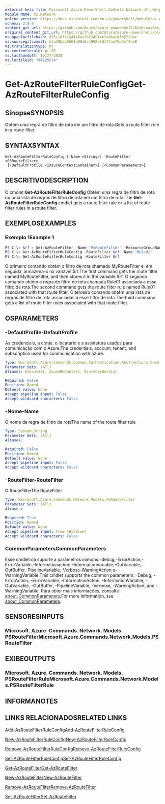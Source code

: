 ```yaml
---
external help file: Microsoft.Azure.PowerShell.Cmdlets.Network.dll-Help.xml
Module Name: Az.Network
online version: https://docs.microsoft.com/en-us/powershell/module/az.network/get-azroutefilterruleconfig
schema: 2.0.0
content_git_url: https://github.com/Azure/azure-powershell/blob/master/src/Network/Network/help/Get-AzRouteFilterRuleConfig.md
original_content_git_url: https://github.com/Azure/azure-powershell/blob/master/src/Network/Network/help/Get-AzRouteFilterRuleConfig.md
ms.openlocfilehash: d55c16f7fa4f45ac3b1249f4e2e8b41dfb529d4c
ms.sourcegitcommit: b4a38bcb0501a9016a4998efd377aa75d3ef9ce8
ms.translationtype: MT
ms.contentlocale: pt-BR
ms.lasthandoff: 10/27/2020
ms.locfileid: "94125634"
---
```

# <span data-ttu-id="0e671-101">Get-AzRouteFilterRuleConfig</span><span class="sxs-lookup"><span data-stu-id="0e671-101">Get-AzRouteFilterRuleConfig</span></span>

## <span data-ttu-id="0e671-102">Sinopse</span><span class="sxs-lookup"><span data-stu-id="0e671-102">SYNOPSIS</span></span>
<span data-ttu-id="0e671-103">Obtém uma regra de filtro de rota em um filtro de rota.</span><span class="sxs-lookup"><span data-stu-id="0e671-103">Gets a route filter rule in a route filter.</span></span>

## <span data-ttu-id="0e671-104">SYNTAX</span><span class="sxs-lookup"><span data-stu-id="0e671-104">SYNTAX</span></span>

```
Get-AzRouteFilterRuleConfig [-Name <String>] -RouteFilter <PSRouteFilter>
 [-DefaultProfile <IAzureContextContainer>] [<CommonParameters>]
```

## <span data-ttu-id="0e671-105">DESCRITIVO</span><span class="sxs-lookup"><span data-stu-id="0e671-105">DESCRIPTION</span></span>
<span data-ttu-id="0e671-106">O cmdlet **Get-AzRouteFilterRuleConfig** Obtém uma regra de filtro de rota ou uma lista de regras de filtro de rota em um filtro de rota.</span><span class="sxs-lookup"><span data-stu-id="0e671-106">The **Get-AzRouteFilterRuleConfig** cmdlet gets a route filter rule or a list of route filter rules in a route filter.</span></span>

## <span data-ttu-id="0e671-107">EXEMPLOS</span><span class="sxs-lookup"><span data-stu-id="0e671-107">EXAMPLES</span></span>

### <span data-ttu-id="0e671-108">Exemplo 1</span><span class="sxs-lookup"><span data-stu-id="0e671-108">Example 1</span></span>
```powershell
PS C:\> $rf = Get-AzRouteFilter -Name "MyRouteFilter" -ResourceGroupName "MyResourceGroup"
PS C:\> Get-AzRouteFilterRuleConfig -RouteFilter $rf -Name "Rule01"
PS C:\> Get-AzRouteFilterRuleConfig -RouteFilter $rf
```

<span data-ttu-id="0e671-109">O primeiro comando obtém o filtro de rota chamado MyRouteFilter e, em seguida, armazena-o na variável $rf.</span><span class="sxs-lookup"><span data-stu-id="0e671-109">The first command gets the route filter named MyRouteFilter, and then stores it in the variable $rf.</span></span>
<span data-ttu-id="0e671-110">O segundo comando obtém a regra de filtro de rota chamada Rule01 associada a esse filtro de rota.</span><span class="sxs-lookup"><span data-stu-id="0e671-110">The second command gets the route filter rule named Rule01 associated with that route filter.</span></span>
<span data-ttu-id="0e671-111">O terceiro comando obtém uma lista de regras de filtro de rota associadas a esse filtro de rota.</span><span class="sxs-lookup"><span data-stu-id="0e671-111">The third command gets a list of route filter rules associated with that route filter.</span></span>

## <span data-ttu-id="0e671-112">OS</span><span class="sxs-lookup"><span data-stu-id="0e671-112">PARAMETERS</span></span>

### <span data-ttu-id="0e671-113">-DefaultProfile</span><span class="sxs-lookup"><span data-stu-id="0e671-113">-DefaultProfile</span></span>
<span data-ttu-id="0e671-114">As credenciais, a conta, o locatário e a assinatura usados para comunicação com o Azure.</span><span class="sxs-lookup"><span data-stu-id="0e671-114">The credentials, account, tenant, and subscription used for communication with azure.</span></span>

```yaml
Type: Microsoft.Azure.Commands.Common.Authentication.Abstractions.Core.IAzureContextContainer
Parameter Sets: (All)
Aliases: AzContext, AzureRmContext, AzureCredential

Required: False
Position: Named
Default value: None
Accept pipeline input: False
Accept wildcard characters: False
```

### <span data-ttu-id="0e671-115">-Nome</span><span class="sxs-lookup"><span data-stu-id="0e671-115">-Name</span></span>
<span data-ttu-id="0e671-116">O nome da regra de filtro de rota</span><span class="sxs-lookup"><span data-stu-id="0e671-116">The name of the route filter rule</span></span>

```yaml
Type: System.String
Parameter Sets: (All)
Aliases:

Required: False
Position: Named
Default value: None
Accept pipeline input: False
Accept wildcard characters: False
```

### <span data-ttu-id="0e671-117">-RouteFilter</span><span class="sxs-lookup"><span data-stu-id="0e671-117">-RouteFilter</span></span>
<span data-ttu-id="0e671-118">O RouteFilter</span><span class="sxs-lookup"><span data-stu-id="0e671-118">The RouteFilter</span></span>

```yaml
Type: Microsoft.Azure.Commands.Network.Models.PSRouteFilter
Parameter Sets: (All)
Aliases:

Required: True
Position: Named
Default value: None
Accept pipeline input: True (ByValue)
Accept wildcard characters: False
```

### <span data-ttu-id="0e671-119">CommonParameters</span><span class="sxs-lookup"><span data-stu-id="0e671-119">CommonParameters</span></span>
<span data-ttu-id="0e671-120">Esse cmdlet dá suporte a parâmetros comuns:-debug,-ErrorAction,-ErrorVariable,-Informationaction,-InformationVariable,-OutVariable,-OutBuffer,-PipelineVariable,-Verbose-WarningAction e-WarningVariable.</span><span class="sxs-lookup"><span data-stu-id="0e671-120">This cmdlet supports the common parameters: -Debug, -ErrorAction, -ErrorVariable, -InformationAction, -InformationVariable, -OutVariable, -OutBuffer, -PipelineVariable, -Verbose, -WarningAction, and -WarningVariable.</span></span> <span data-ttu-id="0e671-121">Para obter mais informações, consulte [about_CommonParameters](http://go.microsoft.com/fwlink/?LinkID=113216).</span><span class="sxs-lookup"><span data-stu-id="0e671-121">For more information, see [about_CommonParameters](http://go.microsoft.com/fwlink/?LinkID=113216).</span></span>

## <span data-ttu-id="0e671-122">SENSORES</span><span class="sxs-lookup"><span data-stu-id="0e671-122">INPUTS</span></span>

### <span data-ttu-id="0e671-123">Microsoft. Azure. Commands. Network. Models. PSRouteFilter</span><span class="sxs-lookup"><span data-stu-id="0e671-123">Microsoft.Azure.Commands.Network.Models.PSRouteFilter</span></span>

## <span data-ttu-id="0e671-124">EXIBE</span><span class="sxs-lookup"><span data-stu-id="0e671-124">OUTPUTS</span></span>

### <span data-ttu-id="0e671-125">Microsoft. Azure. Commands. Network. Models. PSRouteFilterRule</span><span class="sxs-lookup"><span data-stu-id="0e671-125">Microsoft.Azure.Commands.Network.Models.PSRouteFilterRule</span></span>

## <span data-ttu-id="0e671-126">INFORMA</span><span class="sxs-lookup"><span data-stu-id="0e671-126">NOTES</span></span>

## <span data-ttu-id="0e671-127">LINKS RELACIONADOS</span><span class="sxs-lookup"><span data-stu-id="0e671-127">RELATED LINKS</span></span>

[<span data-ttu-id="0e671-128">Add-AzRouteFilterRuleConfig</span><span class="sxs-lookup"><span data-stu-id="0e671-128">Add-AzRouteFilterRuleConfig</span></span>](./Add-AzRouteFilterRuleConfig.md)

[<span data-ttu-id="0e671-129">New-AzRouteFilterRuleConfig</span><span class="sxs-lookup"><span data-stu-id="0e671-129">New-AzRouteFilterRuleConfig</span></span>](./New-AzRouteFilterRuleConfig.md)

[<span data-ttu-id="0e671-130">Remove-AzRouteFilterRuleConfig</span><span class="sxs-lookup"><span data-stu-id="0e671-130">Remove-AzRouteFilterRuleConfig</span></span>](./Remove-AzRouteFilterRuleConfig.md)

[<span data-ttu-id="0e671-131">Set-AzRouteFilterRuleConfig</span><span class="sxs-lookup"><span data-stu-id="0e671-131">Set-AzRouteFilterRuleConfig</span></span>](./Set-AzRouteFilterRuleConfig.md)

[<span data-ttu-id="0e671-132">Get-AzRouteFilter</span><span class="sxs-lookup"><span data-stu-id="0e671-132">Get-AzRouteFilter</span></span>](./Get-AzRouteFilter.md)

[<span data-ttu-id="0e671-133">New-AzRouteFilter</span><span class="sxs-lookup"><span data-stu-id="0e671-133">New-AzRouteFilter</span></span>](./New-AzRouteFilter.md)

[<span data-ttu-id="0e671-134">Remove-AzRouteFilter</span><span class="sxs-lookup"><span data-stu-id="0e671-134">Remove-AzRouteFilter</span></span>](./Remove-AzRouteFilter.md)

[<span data-ttu-id="0e671-135">Set-AzRouteFilter</span><span class="sxs-lookup"><span data-stu-id="0e671-135">Set-AzRouteFilter</span></span>](./Set-AzRouteFilter.md)
